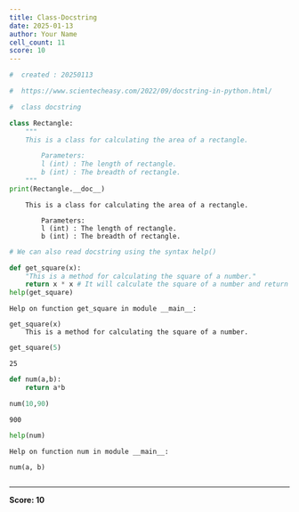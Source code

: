 ```yaml
---
title: Class-Docstring
date: 2025-01-13
author: Your Name
cell_count: 11
score: 10
---
```


```python
#  created : 20250113
```


```python
#  https://www.scientecheasy.com/2022/09/docstring-in-python.html/
```


```python
#  class docstring
```


```python
class Rectangle:
    """
    This is a class for calculating the area of a rectangle.

        Parameters:
        l (int) : The length of rectangle.
        b (int) : The breadth of rectangle.
    """
print(Rectangle.__doc__)
```

    
        This is a class for calculating the area of a rectangle.
    
            Parameters:
            l (int) : The length of rectangle.
            b (int) : The breadth of rectangle.
        



```python
# We can also read docstring using the syntax help()
```


```python
def get_square(x):
    "This is a method for calculating the square of a number."
    return x * x # It will calculate the square of a number and return the output.
help(get_square)
```

    Help on function get_square in module __main__:
    
    get_square(x)
        This is a method for calculating the square of a number.
    



```python
get_square(5)
```




    25




```python
def num(a,b):
    return a*b

```


```python
num(10,90)
```




    900




```python
help(num)
```

    Help on function num in module __main__:
    
    num(a, b)
    



```python

```


---
**Score: 10**
